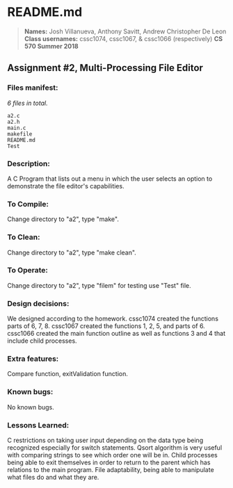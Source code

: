 # README.md

> **Names:** Josh Villanueva, Anthony Savitt, Andrew Christopher De Leon
**Class usernames:** cssc1074, cssc1067, & cssc1066 (respectively)
**CS 570 Summer 2018**

## Assignment #2, Multi-Processing File Editor

### Files manifest:

*6 files in total.*
```
a2.c
a2.h
main.c
makefile
README.md
Test
```

### Description:
A C Program that lists out a menu in which the user selects an option to demonstrate the file editor's capabilities.

### To Compile:
Change directory to "a2", type "make".

### To Clean:
Change directory to "a2", type "make clean".

### To Operate:
Change directory to "a2", type "filem" for testing use "Test" file.

### Design decisions:
We designed according to the homework.
cssc1074 created the functions parts of 6, 7, 8.
cssc1067 created the functions 1, 2, 5, and parts of 6.
cssc1066 created the main function outline as well as functions 3 and 4 that include child processes.

### Extra features:
Compare function, exitValidation function.

### Known bugs:
No known bugs.

### Lessons Learned:
C restrictions on taking user input depending on the data type being recognized especially for switch statements. Qsort algorithm is very useful with comparing strings to see which order one will be in. Child processes being able to exit themselves in order to return to the parent which has relations to the main program. File adaptability, being able to manipulate what files do and what they are.